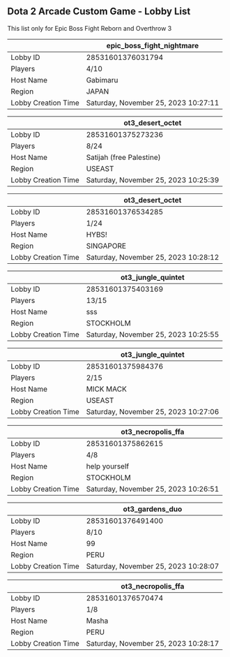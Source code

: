 ## Dota 2 Arcade Custom Game - Lobby List

This list only for Epic Boss Fight Reborn and Overthrow 3

|  | epic_boss_fight_nightmare |
| ------ | ------ |
| Lobby ID | 28531601376031794 |
| Players | 4/10 |
| Host Name | Gabimaru |
| Region | JAPAN |
| Lobby Creation Time | Saturday, November 25, 2023 10:27:11 |


|  | ot3_desert_octet |
| ------ | ------ |
| Lobby ID | 28531601375273236 |
| Players | 8/24 |
| Host Name | Satijah (free Palestine) |
| Region | USEAST |
| Lobby Creation Time | Saturday, November 25, 2023 10:25:39 |


|  | ot3_desert_octet |
| ------ | ------ |
| Lobby ID | 28531601376534285 |
| Players | 1/24 |
| Host Name | HYBS! |
| Region | SINGAPORE |
| Lobby Creation Time | Saturday, November 25, 2023 10:28:12 |


|  | ot3_jungle_quintet |
| ------ | ------ |
| Lobby ID | 28531601375403169 |
| Players | 13/15 |
| Host Name | sss |
| Region | STOCKHOLM |
| Lobby Creation Time | Saturday, November 25, 2023 10:25:55 |


|  | ot3_jungle_quintet |
| ------ | ------ |
| Lobby ID | 28531601375984376 |
| Players | 2/15 |
| Host Name | MICK MACK |
| Region | USEAST |
| Lobby Creation Time | Saturday, November 25, 2023 10:27:06 |


|  | ot3_necropolis_ffa |
| ------ | ------ |
| Lobby ID | 28531601375862615 |
| Players | 4/8 |
| Host Name | help yourself |
| Region | STOCKHOLM |
| Lobby Creation Time | Saturday, November 25, 2023 10:26:51 |


|  | ot3_gardens_duo |
| ------ | ------ |
| Lobby ID | 28531601376491400 |
| Players | 8/10 |
| Host Name | 99 |
| Region | PERU |
| Lobby Creation Time | Saturday, November 25, 2023 10:28:07 |


|  | ot3_necropolis_ffa |
| ------ | ------ |
| Lobby ID | 28531601376570474 |
| Players | 1/8 |
| Host Name | Masha |
| Region | PERU |
| Lobby Creation Time | Saturday, November 25, 2023 10:28:17 |


